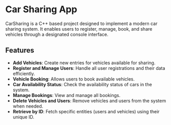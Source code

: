 # Car Sharing App

CarSharing is a C++ based project designed to implement a modern car sharing system. It enables users to register, manage, book, and share vehicles through a designated console interface.

## Features

- **Add Vehicles**: Create new entries for vehicles available for sharing.
- **Register and Manage Users**: Handle all user registrations and their data efficiently.
- **Vehicle Booking**: Allows users to book available vehicles.
- **Car Availability Status**: Check the availability status of cars in the system.
- **Manage Bookings**: View and manage all bookings.
- **Delete Vehicles and Users**: Remove vehicles and users from the system when needed.
- **Retrieve by ID**: Fetch specific entities (users and vehicles) using their unique ID.
